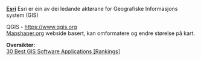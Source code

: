 

<B><A HREF='https://www.esri.com '>Esri</A></B>  Esri er ein av dei ledande aktørane for Geografiske Informasjons system (GIS)<BR>



QGIS - https://www.qgis.org<BR>
  <A HREF='https://mapshaper.org/'>Mapshaper.org</A> webside basert, kan omformatere og endre størelse på kart. <BR> 


  <B>Oversikter:</B><BR>
<A HREF ='https://gisgeography.com/best-gis-software/'>30 Best GIS Software Applications [Rankings]</A><BR>
